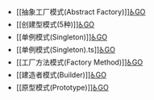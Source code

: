 - [[抽象工厂模式(Abstract Factory)]][♿GO](https://github.com/FourteenD/Note/blob/main/技术/设计模式/GoF的23种设计模式/设计模式分类/创建型模式(5种)/抽象工厂模式(Abstract%20Factory).md)
- [[创建型模式(5种)]][♿GO](https://github.com/FourteenD/Note/blob/main/技术/设计模式/GoF的23种设计模式/设计模式分类/创建型模式(5种)/创建型模式(5种).md)
- [[单例模式(Singleton)]][♿GO](https://github.com/FourteenD/Note/blob/main/技术/设计模式/GoF的23种设计模式/设计模式分类/创建型模式(5种)/单例模式(Singleton).md)
- [[单例模式(Singleton).ts]][♿GO](https://github.com/FourteenD/Note/blob/main/技术/设计模式/GoF的23种设计模式/设计模式分类/创建型模式(5种)/单例模式(Singleton).ts)
- [[工厂方法模式(Factory Method)]][♿GO](https://github.com/FourteenD/Note/blob/main/技术/设计模式/GoF的23种设计模式/设计模式分类/创建型模式(5种)/工厂方法模式(Factory%20Method).md)
- [[建造者模式(Builder)]][♿GO](https://github.com/FourteenD/Note/blob/main/技术/设计模式/GoF的23种设计模式/设计模式分类/创建型模式(5种)/建造者模式(Builder).md)
- [[原型模式(Prototype)]][♿GO](https://github.com/FourteenD/Note/blob/main/技术/设计模式/GoF的23种设计模式/设计模式分类/创建型模式(5种)/原型模式(Prototype).md)
